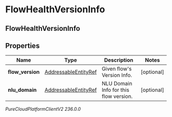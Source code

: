 # FlowHealthVersionInfo

## FlowHealthVersionInfo

## Properties

|Name | Type | Description | Notes|
|------------ | ------------- | ------------- | -------------|
| **flow_version** | [AddressableEntityRef](AddressableEntityRef) | Given flow&#39;s Version Info. | [optional] |
| **nlu_domain** | [AddressableEntityRef](AddressableEntityRef) | NLU Domain Info for this flow version. | [optional] |



_PureCloudPlatformClientV2 236.0.0_
